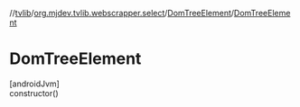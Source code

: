 //[tvlib](../../../index.md)/[org.mjdev.tvlib.webscrapper.select](../index.md)/[DomTreeElement](index.md)/[DomTreeElement](-dom-tree-element.md)

# DomTreeElement

[androidJvm]\
constructor()
